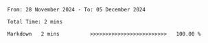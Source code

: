 <!--START_SECTION:waka-->

```txt
From: 28 November 2024 - To: 05 December 2024

Total Time: 2 mins

Markdown   2 mins          >>>>>>>>>>>>>>>>>>>>>>>>>   100.00 %
```

<!--END_SECTION:waka-->
